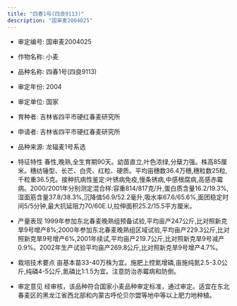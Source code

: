 ```yaml
---
title: "四春1号(四良9113)"
description: "国审麦2004025"
---
```

* 审定编号:  国审麦2004025

*  作物名称:  小麦

*  品种名称:  四春1号(四良9113)

*  审定年份:  2004

*  审定单位:  国家

* 育种者:  吉林省四平市硬红春麦研究所

*  申请者:  吉林省四平市硬红春麦研究所

*  品种来源:  龙辐麦1号系选

*  特征特性
春性,晚熟,全生育期90天。幼苗直立,叶色浓绿,分蘖力强。株高85厘米。穗纺锤型、长芒、白壳、红粒、硬质。平均亩穗数36.4万穗,穗粒数25粒,千粒重36.5克。接种抗病性鉴定:叶锈病免疫,慢条锈病,中感根腐病,高感赤霉病。2000/2001年分别测定混合样:容重814/817克/升,蛋白质含量16.2/19.3%,湿面筋含量37.8/38.3%,沉降值56.9/52.2毫升,吸水率67.6/65.6%,面团稳定时间5/5分钟,最大抗延阻力70/60E.U,拉伸面积25.2/15.5平方厘米。

*  产量表现
1999年参加东北春麦晚熟组预备试验,平均亩产247公斤,比对照新克旱9号增产8%;2000年参加东北春麦晚熟组区域试验,平均亩产229.3公斤,比对照新克旱9号增产6%,2001年续试,平均亩产219.7公斤,比对照新克旱9号减产0.9%。2002年生产试验平均亩产269.8公斤,比对照新克旱9号增产4.7%。

*  栽培技术要点
亩基本苗33-40万株为宜。施肥上控氮增磷,亩施纯氮2.5-3.0公斤,纯磷4-5公斤,氮磷比1:1.5为宜。注意防治赤霉病和防倒。

*  审定意见
经审核，该品种符合国家小麦品种审定标准，通过审定。适宜在东北春麦区的黑龙江省西北部和内蒙古呼伦贝尔盟等地中等以上肥力地种植。
